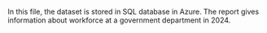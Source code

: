 In this file, the dataset is stored in SQL database in Azure. The report gives information about workforce at a government department in 2024. 
